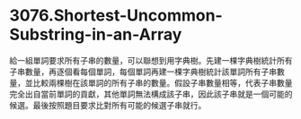 # 3076.Shortest-Uncommon-Substring-in-an-Array

給一組單詞要求所有子串的數量，可以聯想到用字典樹。先建一棵字典樹統計所有子串數量，再逐個看每個單詞，每個單詞再建一棵字典樹統計該單詞所有子串數量，並比較兩棵樹在該單詞的所有子串的數量。假設子串數量相等，代表子串數量完全出自當前單詞的貢獻，其他單詞無法構成該子串，因此該子串就是一個可能的候選。最後按照題目要求比對所有可能的候選子串就行。
